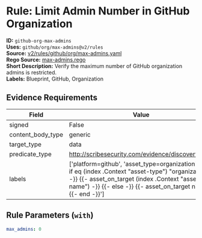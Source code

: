 # Rule: Limit Admin Number in GitHub Organization  
**ID:** `github-org-max-admins`  
**Uses:** `github/org/max-admins@v2/rules`  
**Source:** [v2/rules/github/org/max-admins.yaml](https://github.com/scribe-public/sample-policies/v2/rules/github/org/max-admins.yaml)  
**Rego Source:** [max-admins.rego](https://github.com/scribe-public/sample-policies/v2/rules/github/org/max-admins.rego)  
**Short Description:** Verify the maximum number of GitHub organization admins is restricted.  
**Labels:** Blueprint, GitHub, Organization  

## Evidence Requirements  
| Field | Value |
|-------|-------|
| signed | False |
| content_body_type | generic |
| target_type | data |
| predicate_type | http://scribesecurity.com/evidence/discovery/v0.1 |
| labels | ['platform=github', 'asset_type=organization', '{{- if eq (index .Context "asset-type") "organization" -}} {{- asset_on_target (index .Context "asset-name") -}} {{- else -}} {{- asset_on_target nil -}} {{- end -}}'] |

## Rule Parameters (`with`)  
```yaml
max_admins: 0
```

